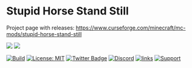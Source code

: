 # Stupid Horse Stand Still 


Project page with releases: https://www.curseforge.com/minecraft/mc-mods/stupid-horse-stand-still

[![](http://cf.way2muchnoise.eu/358241.svg)](https://www.curseforge.com/minecraft/mc-mods/stupid-horse-stand-still) 
[![](http://cf.way2muchnoise.eu/versions/358241.svg)](https://www.curseforge.com/minecraft/mc-mods/stupid-horse-stand-still)

[![Build](https://github.com/Lothrazar/stupidHorseStandStill/actions/workflows/build.yml/badge.svg)](https://github.com/Lothrazar/stupidHorseStandStill/actions/workflows/build.yml)
[![License: MIT](https://img.shields.io/badge/License-MIT-green.svg)](https://opensource.org/licenses/MIT)
[![Twitter Badge](https://img.shields.io/badge/contact-twitter-blue.svg)](https://twitter.com/lothrazar)
[![Discord](https://img.shields.io/discord/749302798797242449.svg?label=&logo=discord&logoColor=ffffff&color=7389D8&labelColor=6A7EC2)](https://discord.gg/uWZ3jf56fV)
[![links](https://img.shields.io/badge/more-links-ff69b4.svg)](https://allmylinks.com/lothrazar)
[![Support](https://img.shields.io/badge/Patreon-Support-orange.svg?logo=Patreon)](https://www.patreon.com/Lothrazar)

